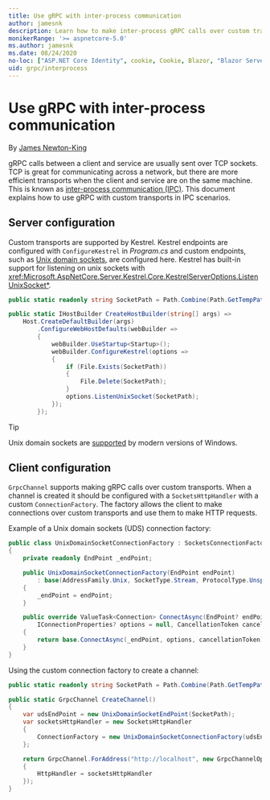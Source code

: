 ```yaml
---
title: Use gRPC with inter-process communication
author: jamesnk
description: Learn how to make inter-process gRPC calls over custom transports.
monikerRange: '>= aspnetcore-5.0'
ms.author: jamesnk
ms.date: 08/24/2020
no-loc: ["ASP.NET Core Identity", cookie, Cookie, Blazor, "Blazor Server", "Blazor WebAssembly", "Identity", "Let's Encrypt", Razor, SignalR]
uid: grpc/interprocess
---
```

# Use gRPC with inter-process communication

By [James Newton-King](https://twitter.com/jamesnk)

gRPC calls between a client and service are usually sent over TCP sockets. TCP is great for communicating across a network, but there are more efficient transports when the client and service are on the same machine. This is known as [inter-process communication (IPC)](https://en.wikipedia.org/wiki/Inter-process_communication). This document explains how to use gRPC with custom transports in IPC scenarios.

## Server configuration

Custom transports are supported by Kestrel. Kestrel endpoints are configured with `ConfigureKestrel` in *Program.cs* and custom endpoints, such as [Unix domain sockets](https://en.wikipedia.org/wiki/Unix_domain_socket), are configured here. Kestrel has built-in support for listening on unix sockets with <xref:Microsoft.AspNetCore.Server.Kestrel.Core.KestrelServerOptions.ListenUnixSocket*>.

```csharp
public static readonly string SocketPath = Path.Combine(Path.GetTempPath(), "socket.tmp");

public static IHostBuilder CreateHostBuilder(string[] args) =>
    Host.CreateDefaultBuilder(args)
        .ConfigureWebHostDefaults(webBuilder =>
        {
            webBuilder.UseStartup<Startup>();
            webBuilder.ConfigureKestrel(options =>
            {
                if (File.Exists(SocketPath))
                {
                    File.Delete(SocketPath);
                }
                options.ListenUnixSocket(SocketPath);
            });
        });
```

> [!TIP]
> Unix domain sockets are [supported](https://devblogs.microsoft.com/commandline/af_unix-comes-to-windows/) by modern versions of Windows.

## Client configuration

`GrpcChannel` supports making gRPC calls over custom transports. When a channel is created it should be configured with a `SocketsHttpHandler` with a custom `ConnectionFactory`. The factory allows the client to make connections over custom transports and use them to make HTTP requests.

Example of a Unix domain sockets (UDS) connection factory:

```csharp
public class UnixDomainSocketConnectionFactory : SocketsConnectionFactory
{
    private readonly EndPoint _endPoint;

    public UnixDomainSocketConnectionFactory(EndPoint endPoint)
        : base(AddressFamily.Unix, SocketType.Stream, ProtocolType.Unspecified)
    {
        _endPoint = endPoint;
    }

    public override ValueTask<Connection> ConnectAsync(EndPoint? endPoint,
        IConnectionProperties? options = null, CancellationToken cancellationToken = default)
    {
        return base.ConnectAsync(_endPoint, options, cancellationToken);
    }
}
```

Using the custom connection factory to create a channel:

```csharp
public static readonly string SocketPath = Path.Combine(Path.GetTempPath(), "socket.tmp");

public static GrpcChannel CreateChannel()
{
    var udsEndPoint = new UnixDomainSocketEndPoint(SocketPath);
    var socketsHttpHandler = new SocketsHttpHandler
    {
        ConnectionFactory = new UnixDomainSocketConnectionFactory(udsEndPoint)
    };

    return GrpcChannel.ForAddress("http://localhost", new GrpcChannelOptions
    {
        HttpHandler = socketsHttpHandler
    });
}
```

